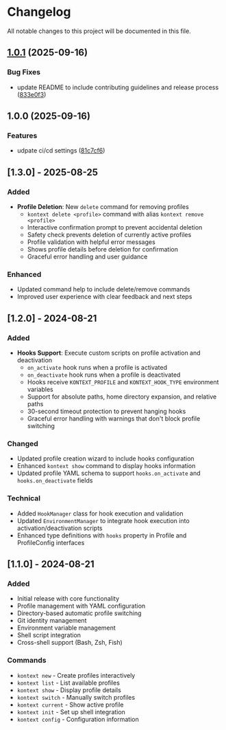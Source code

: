 # Changelog

All notable changes to this project will be documented in this file.

## [1.0.1](https://github.com/wangyedev/kontext/compare/v1.0.0...v1.0.1) (2025-09-16)


### Bug Fixes

* update README to include contributing guidelines and release process ([833e0f3](https://github.com/wangyedev/kontext/commit/833e0f31bd41ca48229bf78d1f0e6f0d6909133d))

## 1.0.0 (2025-09-16)


### Features

* udpate ci/cd settings ([81c7cf6](https://github.com/wangyedev/kontext/commit/81c7cf63144f8b288296c50c43044498c5783f2c))

## [1.3.0] - 2025-08-25

### Added
- **Profile Deletion**: New `delete` command for removing profiles
  - `kontext delete <profile>` command with alias `kontext remove <profile>`
  - Interactive confirmation prompt to prevent accidental deletion
  - Safety check prevents deletion of currently active profiles
  - Profile validation with helpful error messages
  - Shows profile details before deletion for confirmation
  - Graceful error handling and user guidance

### Enhanced
- Updated command help to include delete/remove commands
- Improved user experience with clear feedback and next steps

## [1.2.0] - 2024-08-21

### Added
- **Hooks Support**: Execute custom scripts on profile activation and deactivation
  - `on_activate` hook runs when a profile is activated
  - `on_deactivate` hook runs when a profile is deactivated
  - Hooks receive `KONTEXT_PROFILE` and `KONTEXT_HOOK_TYPE` environment variables
  - Support for absolute paths, home directory expansion, and relative paths
  - 30-second timeout protection to prevent hanging hooks
  - Graceful error handling with warnings that don't block profile switching

### Changed
- Updated profile creation wizard to include hooks configuration
- Enhanced `kontext show` command to display hooks information
- Updated profile YAML schema to support `hooks.on_activate` and `hooks.on_deactivate` fields

### Technical
- Added `HookManager` class for hook execution and validation
- Updated `EnvironmentManager` to integrate hook execution into activation/deactivation scripts
- Enhanced type definitions with `hooks` property in Profile and ProfileConfig interfaces

## [1.1.0] - 2024-08-21

### Added
- Initial release with core functionality
- Profile management with YAML configuration
- Directory-based automatic profile switching
- Git identity management
- Environment variable management
- Shell script integration
- Cross-shell support (Bash, Zsh, Fish)

### Commands
- `kontext new` - Create profiles interactively
- `kontext list` - List available profiles
- `kontext show` - Display profile details
- `kontext switch` - Manually switch profiles
- `kontext current` - Show active profile
- `kontext init` - Set up shell integration
- `kontext config` - Configuration information
